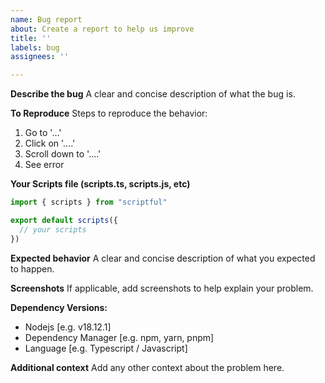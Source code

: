 ```yaml
---
name: Bug report
about: Create a report to help us improve
title: ''
labels: bug
assignees: ''

---
```


**Describe the bug**
A clear and concise description of what the bug is.

**To Reproduce**
Steps to reproduce the behavior:
1. Go to '...'
2. Click on '....'
3. Scroll down to '....'
4. See error

**Your Scripts file (scripts.ts, scripts.js, etc)**
```ts
import { scripts } from "scriptful"

export default scripts({
  // your scripts
})
```

**Expected behavior**
A clear and concise description of what you expected to happen.

**Screenshots**
If applicable, add screenshots to help explain your problem.

**Dependency Versions:**
 - Nodejs [e.g. v18.12.1]
 - Dependency Manager [e.g. npm, yarn, pnpm]
 - Language [e.g. Typescript / Javascript]

**Additional context**
Add any other context about the problem here.
